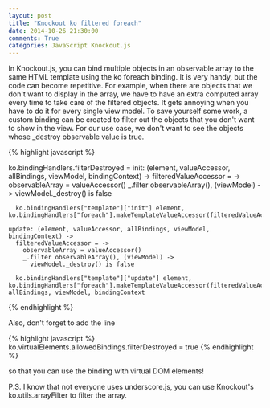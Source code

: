 ```yaml
---
layout: post
title: "Knockout ko filtered foreach"
date: 2014-10-26 21:30:00
comments: True
categories: JavaScript Knockout.js
---
```


In Knockout.js, you can bind multiple objects in an observable array to the same
HTML template using the ko foreach binding. It is very handy, but the code can become repetitive.
For example, when there are objects that we don't want to display in the array, we have to
have an extra computed array every time to take care of the filtered objects. It gets annoying
when you have to do it for every single view model. To save yourself some work, a custom
binding can be created to filter out the objects that you don't want to show in the view.
For our use case, we don't want to see the objects whose _destroy observable value is true.

{% highlight javascript %}

  ko.bindingHandlers.filterDestroyed =
    init: (element, valueAccessor, allBindings, viewModel, bindingContext) ->
      filteredValueAccessor = ->
        observableArray = valueAccessor()
        _.filter observableArray(), (viewModel) ->
          viewModel._destroy() is false

      ko.bindingHandlers["template"]["init"] element, ko.bindingHandlers["foreach"].makeTemplateValueAccessor(filteredValueAccessor)

    update: (element, valueAccessor, allBindings, viewModel, bindingContext) ->
      filteredValueAccessor = ->
        observableArray = valueAccessor()
        _.filter observableArray(), (viewModel) ->
          viewModel._destroy() is false

      ko.bindingHandlers["template"]["update"] element, ko.bindingHandlers["foreach"].makeTemplateValueAccessor(filteredValueAccessor), allBindings, viewModel, bindingContext

{% endhighlight %}

Also, don't forget to add the line

{% highlight javascript %}
  ko.virtualElements.allowedBindings.filterDestroyed = true
{% endhighlight %}

so that you can use the binding with virtual DOM elements!

P.S. I know that not everyone uses underscore.js, you can use Knockout's ko.utils.arrayFilter
to filter the array.
